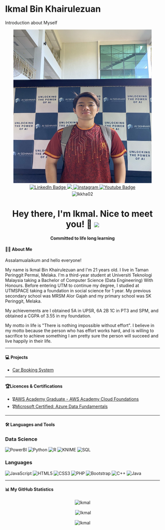 # Ikmal Bin Khairulezuan
Introduction about Myself

<div id="header" align="center">
<a href="./portfolio/yIkkha02"><img src="./ikmal.jpg" width="450" height="500"></a>
</div>

<div id="badges" align="center">
  <a href="https://www.linkedin.com/in/ikmal-khairulezuan-b50022225/">
    <img src="https://img.shields.io/badge/LinkedIn-blue?style=for-the-badge&logo=linkedin&logoColor=white" alt="LinkedIn Badge"/>
  </a>
  <a href="https://eportfolio.utm.my/user/ikmal-bin-khairulezuan">
    <img src="https://img.shields.io/badge/-ePortfolio-yellowgreen?style=for-the-badge"/>
  </a>
  <a href="https://www.instagram.com/ikmal_ikkha/">
<img src=https://img.shields.io/badge/instagram-%23000000.svg?&style=for-the-badge&logo=instagram&logoColor=white alt=instagram style="margin-bottom: 5px;" />
</a>
  <a href="https://www.youtube.com/channel/UCCWRT7-KiO4CsW5S3gdSXnA">
    <img src="https://img.shields.io/badge/YouTube-red?style=for-the-badge&logo=youtube&logoColor=white" alt="Youtube Badge"/>
  </a>
</div>

<div id="profileView" align="center">
   <img src="https://komarev.com/ghpvc/?username=Ikkha02&label=Profile%20views&color=0e75b6&style=flat" alt="Ikkha02" /> 
  <h1>
  Hey there, I'm Ikmal. Nice to meet you! 👋
  <img src="https://media.giphy.com/media/hvRJCLFzcasrR4ia7z/giphy.gif" width="30px"/>
</h1>
  <h4 align="center">Committed to life long learning</h4>
</div>

#### :woman_technologist: About Me
Assalamualaikum and hello everyone!

My name is Ikmal Bin Khairulezuan and I'm 21 years old. I live in Taman Peringgit Permai, Melaka. I'm a third-year student at Universiti Teknologi Malaysia taking a Bachelor of Computer Science (Data Engineering) With Honours. Before entering UTM to continue my degree, I studied at UTMSPACE taking a foundation in social science for 1 year. My previous secondary school was MRSM Alor Gajah and my primary school was SK Peringgit, Melaka.

My achievements are I obtained 5A in UPSR, 6A 2B 1C in PT3 and SPM, and obtained a CGPA of 3.55 in my foundation.

My motto in life is "There is nothing impossible without effort". I believe in my motto because the person who has effort works hard, and is willing to sacrifice to achieve something I am pretty sure the person will succeed and live happily in their life.


---

#### :computer: Projects
- [Car Booking System](https://github.com/Ikkha02/Car-Booking-System)


---

#### 🏆Licences & Certifications
- 🎖[AWS Academy Graduate - AWS Academy Cloud Foundations](https://www.credly.com/badges/5bfd9e7a-97a0-4b69-b8b6-76452250edde/public_url)
- 🎖[Microsoft Certified: Azure Data Fundamentals](https://www.credly.com/badges/2ebc5303-2180-4e2d-b655-d05df8c85762/public_url)

---

#### 🛠 Languages and Tools

### Data Science
![PowerBI](https://img.shields.io/badge/PowerBI-F2C811?style=for-the-badge&logo=Power%20BI&logoColor=white)
![Python](https://img.shields.io/badge/python-3670A0?style=for-the-badge&logo=python&logoColor=ffdd54)
![R](https://img.shields.io/badge/R-276DC3?style=for-the-badge&logo=R&logoColor=white)
![KNIME](https://img.shields.io/badge/KNIME-0081CB?style=for-the-badge&logo=KNIME&logoColor=white)
![SQL](https://img.shields.io/badge/SQL-A52A2A?style=for-the-badge&logo=SQL&logoColor=white)


### Languages
![JavaScript](https://img.shields.io/badge/javascript-%23323330.svg?style=for-the-badge&logo=javascript&logoColor=%23F7DF1E)
![HTML5](https://img.shields.io/badge/html5-%23E34F26.svg?style=for-the-badge&logo=html5&logoColor=white)
![CSS3](https://img.shields.io/badge/css3-%231572B6.svg?style=for-the-badge&logo=css3&logoColor=white)
![PHP](https://img.shields.io/badge/php-%23777BB4.svg?style=for-the-badge&logo=php&logoColor=white)
![Bootstrap](https://img.shields.io/badge/bootstrap-%23563D7C.svg?style=for-the-badge&logo=bootstrap&logoColor=white)
![C++](https://img.shields.io/badge/C++-00599C?style=for-the-badge&logo=c%2B%2B&logoColor=white)
![Java](https://img.shields.io/badge/java-%23ED8B00.svg?style=for-the-badge&logo=java&logoColor=white)

---

#### 📊 My GitHub Statistics

<p align='center'><img align="center"src="https://github-readme-stats.vercel.app/api/top-langs?username=Ikkha02&show_icons=true&locale=en&layout=compact" alt="Ikmal" /></p>

<p align='center'>&nbsp;<img align="center" src="https://github-readme-stats.vercel.app/api?username=Ikkha02&show_icons=true&locale=en" alt="Ikmal" /></p>

<p align='center'><img align="center" src="https://github-readme-streak-stats.herokuapp.com/?user=Ikkha02&" alt="Ikmal" /></p>
